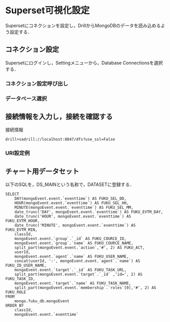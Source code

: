 # Superset可視化設定
Supersetにコネクションを設定し，DrillからMongoDBのデータを読み込めるよう設定する．  

## コネクション設定
Supersetにログインし，Settingメニューから，Database Connectionsを選択する．  

### コネクション設定呼び出し

### データベース選択

## 接続情報を入力し，接続を確認する
接続情報  
```
drill+sadrill://localhost:8047/dfs?use_ssl=False
```

### URI設定例

## チャート用データセット
以下のSQLを，DS_MAINという名称で，DATASETに登録する．  

```
SELECT 
    DAY(mongoEvent.event.`eventtime`) AS FUKU_SEL_DD,
    HOUR(mongoEvent.event.`eventtime`) AS FUKU_SEL_HH,
    MINUTE(mongoEvent.event.`eventtime`) AS FUKU_SEL_MM,
    date_trunc('DAY', mongoEvent.event.`eventtime`) AS FUKU_EVTM_DAY,
    date_trunc('HOUR', mongoEvent.event.`eventtime`) AS FUKU_EVTM_HOUR,
    date_trunc('MINUTE', mongoEvent.event.`eventtime`) AS FUKU_EVTM_MIN,
    classId,
    mongoEvent.event.`group`.`_id` AS FUKU_COURCE_ID,
    mongoEvent.event.`group`.`name` AS FUKU_COURCE_NAME,
    split_part(mongoEvent.event.`action`,'#', 2) AS FUKU_ACT,
    userId,
    mongoEvent.event.`agent`.`name` AS FUKU_USER_NAME,
    concat(userId, ':', mongoEvent.event.`agent`.`name`) AS FUKU_ID_USER_NAME,
    mongoEvent.event.`target`.`_id` AS FUKU_TASK_URL,
    split_part(mongoEvent.event.`target`.`_id` ,'id=', 2) AS FUKU_TASK_ID,
    mongoEvent.event.`target`.`name` AS FUKU_TASK_NAME,
    split_part(mongoEvent.event.`membership`.`roles`[0],'#', 2) AS FUKU_ROLE
FROM 
    mongo.fuku_db.mongoEvent
ORDER BY
    classId,
    mongoEvent.event.`eventtime`
```
